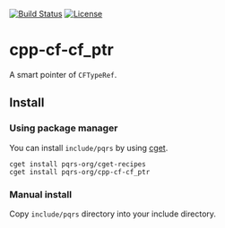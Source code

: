 [![Build Status](https://travis-ci.org/pqrs-org/cpp-cf-cf_ptr.svg?branch=master)](https://travis-ci.org/pqrs-org/cpp-cf-cf_ptr)
[![License](https://img.shields.io/badge/license-Boost%20Software%20License-blue.svg)](https://github.com/pqrs-org/cpp-cf-cf_ptr/blob/master/LICENSE.md)

# cpp-cf-cf_ptr

A smart pointer of `CFTypeRef`.

## Install

### Using package manager

You can install `include/pqrs` by using [cget](https://github.com/pfultz2/cget).

```shell
cget install pqrs-org/cget-recipes
cget install pqrs-org/cpp-cf-cf_ptr
```

### Manual install

Copy `include/pqrs` directory into your include directory.

